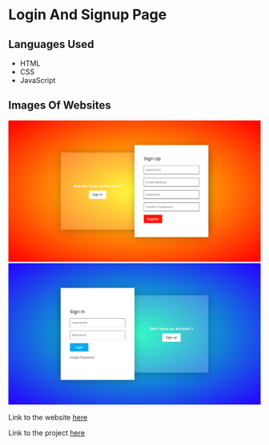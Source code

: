 <h1>Login And Signup Page</h1>
<h2>Languages Used</h2>
<ul>
  <li>HTML</li>
  <li>CSS</li>
  <li>JavaScript</li>
</ul>
<h2>Images Of Websites</h2>
<img src="./images/Screenshot (457).png"/>
<img src="./images/Screenshot (458).png"/>
<p>Link to the website <a href="https://inspiring-franklin-e33489.netlify.app/">here</a></p>
<p>Link to the project <a href="https://github.com/Shubham56-droid/HTML-CSS-JavaScrpt-Animation-Effects/edit/main/login-signup-animation/">here</a></p>
